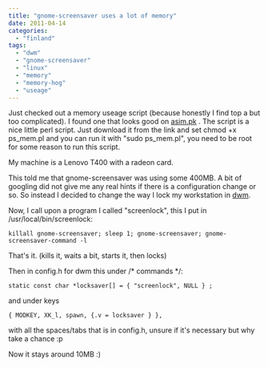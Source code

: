 ```yaml
---
title: "gnome-screensaver uses a lot of memory"
date: 2011-04-14
categories: 
  - "finland"
tags: 
  - "dwm"
  - "gnome-screensaver"
  - "linux"
  - "memory"
  - "memory-hog"
  - "useage"
---
```


Just checked out a memory useage script (because honestly I find top a but too complicated). I found one that looks good on [asim.pk](http://www.asim.pk/2011/03/28/find-memory-consumed-by-currently-running-processes-on-linux/ "memory useage perl script") . The script is a nice little perl script. Just download it from the link and set chmod +x ps\_mem.pl and you can run it with "sudo ps\_mem.pl", you need to be root for some reason to run this script.

My machine is a Lenovo T400 with a radeon card.

This told me that gnome-screensaver was using some 400MB. A bit of googling did not give me any real hints if there is a configuration change or so. So instead I decided to change the way I lock my workstation in [dwm](http://dwm.suckless.org "dwm").

Now, I call upon a program I called "screenlock", this I put in /usr/local/bin/screenlock:

 `killall gnome-screensaver; sleep 1; gnome-screensaver; gnome-screensaver-command -l`

That's it. (kills it, waits a bit, starts it, then locks)

Then in config.h for dwm this under /\* commands \*/:

 `static const char *locksaver[] = { "screenlock", NULL } ;`

and under keys

`{ MODKEY, XK_l, spawn, {.v = locksaver } },`

with all the spaces/tabs that is in config.h, unsure if it's necessary but why take a chance :p

Now it stays around 10MB :)
